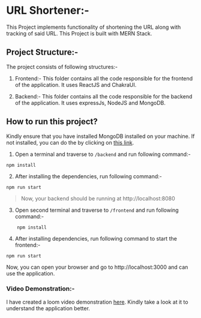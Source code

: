 # URL Shortener:-

This Project implements functionality of shortening the URL along with tracking of said URL. This Project is built with MERN Stack.

## Project Structure:-
The project consists of following structures:-

1. Frontend:- This folder contains all the code responsible for the frontend of the application. It uses ReactJS and ChakraUI.

2. Backend:- This folder contains all the code responsible for the backend of the application. It uses expressJs, NodeJS and MongoDB.

## How to run this project?
Kindly ensure that you have installed MongoDB installed on your machine. If not installed, you can do the by clicking on [this link](https://www.mongodb.com/docs/manual/installation/).
1. Open a terminal and traverse to `/backend` and run following command:-
```
npm install
```
2. After installing the dependencies, run following command:-
```
npm run start
```
>   Now, your backend should be running at http://localhost:8080

3. Open second terminal and traverse to `/frontend` and run following command:-
```
    npm install
```

4. After installing dependencies, run following command to start the frontend:-
```
npm run start
```

Now, you can open your browser and go to http://localhost:3000 and can use the application.


### Video Demonstration:-

I have created a loom video demonstration [here](https://www.loom.com/share/f540b516de9c412cbabb403227296176). Kindly take a look at it to understand the application better.
